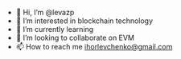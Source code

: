 - 👋 Hi, I’m @levazp
- 👀 I’m interested in blockchain technology
- 🌱 I’m currently learning 
- 💞️ I’m looking to collaborate on EVM
- 📫 How to reach me ihorlevchenko@gmail.com

<!---
levazp/levazp is a ✨ special ✨ repository because its `README.md` (this file) appears on your GitHub profile.
You can click the Preview link to take a look at your changes.
--->
